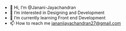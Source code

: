 - 👋 Hi, I’m @Janani-Jayachandran
- 👀 I’m interested in Designing and Development
- 🌱 I’m currently learning Front end Development
- 📫 How to reach me jananijayachandran27@gmail.com

<!---
Janani-Jayachandran/Janani-Jayachandran is a ✨ special ✨ repository because its `README.md` (this file) appears on your GitHub profile.
You can click the Preview link to take a look at your changes.
--->
